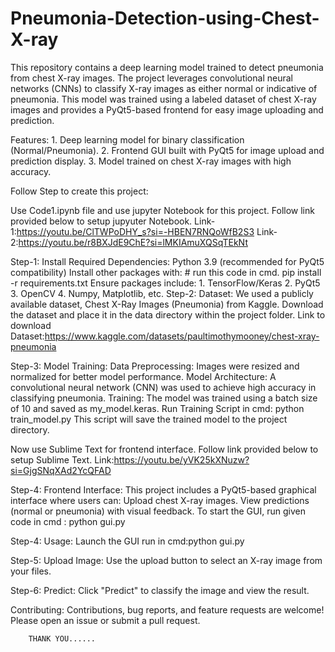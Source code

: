 # Pneumonia-Detection-using-Chest-X-ray
This repository contains a deep learning model trained to detect pneumonia from chest X-ray images. The project leverages convolutional neural networks (CNNs) to classify X-ray images as either normal or indicative of pneumonia. This model was trained using a labeled dataset of chest X-ray images and provides a PyQt5-based frontend for easy image uploading and prediction.

Features:
        1. Deep learning model for binary classification (Normal/Pneumonia).
        2. Frontend GUI built with PyQt5 for image upload and prediction display.
        3. Model trained on chest X-ray images with high accuracy.

Follow Step to create this project:        

Use Code1.ipynb file and use jupyter Notebook for this project. Follow link provided below to setup jupyuter Notebook.
Link-1:https://youtu.be/ClTWPoDHY_s?si=-HBEN7RNQoWfB2S3
Link-2:https://youtu.be/r8BXJdE9ChE?si=lMKIAmuXQSqTEkNt

Step-1: Install Required Dependencies:
        Python 3.9 (recommended for PyQt5 compatibility)
        Install other packages with:
        # run this code in cmd. pip install -r requirements.txt
        Ensure packages include:
                1. TensorFlow/Keras
                2. PyQt5
                3. OpenCV
                4. Numpy, Matplotlib, etc.
Step-2: Dataset:
        We used a publicly available dataset, Chest X-Ray Images (Pneumonia) from Kaggle. Download the dataset and place it in the data directory within the project          folder.
        Link to download Dataset:https://www.kaggle.com/datasets/paultimothymooney/chest-xray-pneumonia

Step-3: Model Training:
        Data Preprocessing: Images were resized and normalized for better model performance.
        Model Architecture: A convolutional neural network (CNN) was used to achieve high accuracy in classifying pneumonia.
        Training: The model was trained using a batch size of 10 and saved as my_model.keras.
        Run Training Script in cmd: python train_model.py
        This script will save the trained model to the project directory.

Now use Sublime Text for frontend interface. Follow link provided below to setup Sublime Text.
Link:https://youtu.be/yVK25kXNuzw?si=GjgSNqXAd2YcQFAD

Step-4: Frontend Interface:
        This project includes a PyQt5-based graphical interface where users can:
        Upload chest X-ray images.
        View predictions (normal or pneumonia) with visual feedback.
        To start the GUI, run given code in cmd :
        python gui.py

Step-4: Usage:
        Launch the GUI
        run in cmd:python gui.py

Step-5: Upload Image:
        Use the upload button to select an X-ray image from your files.

Step-6: Predict:
        Click "Predict" to classify the image and view the result.

Contributing:
        Contributions, bug reports, and feature requests are welcome! Please open an issue or submit a pull request.


        THANK YOU......
        

